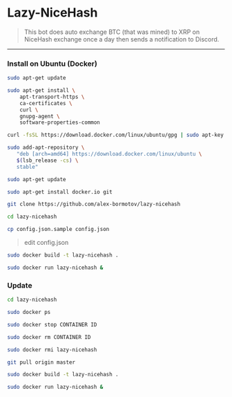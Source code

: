 # Lazy-NiceHash


> This bot does auto exchange BTC (that was mined) to XRP on NiceHash exchange once a day then sends a notification to Discord.


---

### Install on Ubuntu (Docker)

```bash
sudo apt-get update
```

```bash
sudo apt-get install \
    apt-transport-https \
    ca-certificates \
    curl \
    gnupg-agent \
    software-properties-common
```

```bash
curl -fsSL https://download.docker.com/linux/ubuntu/gpg | sudo apt-key add -
```

```bash
sudo add-apt-repository \
   "deb [arch=amd64] https://download.docker.com/linux/ubuntu \
   $(lsb_release -cs) \
   stable"
```

```bash
sudo apt-get update
```

```bash
sudo apt-get install docker.io git
```

```bash
git clone https://github.com/alex-bormotov/lazy-nicehash
```

```bash
cd lazy-nicehash
```

```bash
cp config.json.sample config.json
```

> edit config.json

```bash
sudo docker build -t lazy-nicehash .
```

```bash
sudo docker run lazy-nicehash &
```

### Update

```bash
cd lazy-nicehash
```

```bash
sudo docker ps
```

```bash
sudo docker stop CONTAINER ID
```

```bash
sudo docker rm CONTAINER ID
```

```bash
sudo docker rmi lazy-nicehash
```

```bash
git pull origin master
```

```bash
sudo docker build -t lazy-nicehash .
```

```bash
sudo docker run lazy-nicehash &
```
